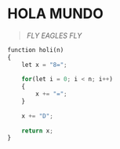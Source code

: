 #  HOLA MUNDO

> *FLY EAGLES FLY*

```py
function holi(n)
{
    let x = "8=";
  
    for(let i = 0; i < n; i++)
    {
        x += "=";
    }
  
    x += "D";
  
    return x;
}
```
